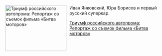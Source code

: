 <!--2025-05-26 10:18:34-->
<div class="yb">
  <div class="rss kino_teatr"><a href="https://www.kino-teatr.ru/blog/y2025/5-26/2079/" title="Триумф российского автопрома: Репортаж со съемок фильма «Битва моторов»"><img src="https://www.kino-teatr.ru/blog/9/7/2079/poster.jpg" width="196" height="147" align="left" hspace="5" style="margin: 0px 10px 0px 5px" alt="Триумф российского автопрома: Репортаж со съемок фильма «Битва моторов»"/></a>Иван Янковский, Юра Борисов и первый русский суперкар. <p class="titl"><a href="https://www.kino-teatr.ru/blog/y2025/5-26/2079/">Триумф российского автопрома: Репортаж со съемок фильма «Битва моторов»</a></p></div>
</div>
